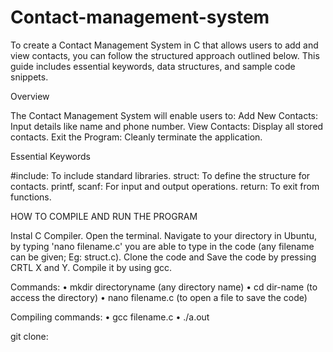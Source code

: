 # Contact-management-system

To create a Contact Management System in C that allows users to add and view contacts, you can follow the structured approach outlined below. This guide includes essential keywords, data structures, and sample code snippets.

Overview

The Contact Management System will enable users to:
Add New Contacts: Input details like name and phone number.
View Contacts: Display all stored contacts.
Exit the Program: Cleanly terminate the application.

Essential Keywords

#include: To include standard libraries.
struct: To define the structure for contacts.
printf, scanf: For input and output operations.
return: To exit from functions.

HOW TO COMPILE AND RUN THE PROGRAM

Instal C Compiler. Open the terminal. Navigate to your directory in Ubuntu, by typing 'nano filename.c' you are able to type in the code (any filename can be given; Eg: struct.c). Clone the code and Save the code by pressing CRTL X and Y. Compile it by using gcc.

Commands: 
• mkdir directoryname (any directory name) 
• cd dir-name (to access the directory) 
• nano filename.c (to open a file to save the code)

Compiling commands: 
• gcc filename.c 
• ./a.out

git clone:
